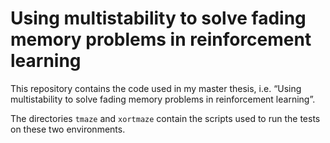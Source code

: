 # Using multistability to solve fading memory problems in reinforcement learning

This repository contains the code used in my master thesis, i.e. “Using multistability to solve fading memory problems in reinforcement learning”.

The directories ``tmaze`` and ``xortmaze`` contain the scripts used to run the tests on these two environments. 